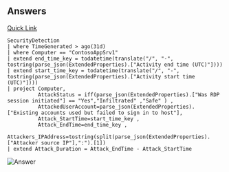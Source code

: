 ## Answers


[Quick Link](https://portal.loganalytics.io/Demo?q=H4sIAAAAAAAAA7VSwUrDQBC9F%2FyHYU8JtErxJkQIbZHeiqmISAlrdlJX627YmVQFP97ZKLVqoF5cyDJJZt97%2B94UWLXB8usUGSu23h0N3uD5HgPC0j7hBToMmtHAOei1T07HJoWvlol%2FalrGAFkGauIde%2FJ50xRhO1axC18YnQF5Sha08hFfIQP2RiDjh4SDdrSRt0SdqCGokWwCwsG6ddLoQFg%2BkHfJrANCswi%2BwcAWKT2%2BVbko3or4SAARD5Kr5SRVqzRN9%2BiJdeD%2FFdBR9Elogn8QY3dODY8GsFs5s64eC9bcksiydX2Y8loTXE4XQEgkcYF1lm1MSK26FG6Q1FDNXW033CWnYKgKXaOCFHrY0VwRhryqfOs4O0g%2Fe7HE4g3ojxMELcl03LUMtbYbKdkD2XUUFst78VKtenjLIloWZyz7kU9f88yZrvXbJPXdJlA5X%2BTGBLEn2wVJzcbyH%2BL8xADybagQ5guRrs6U%2FBuv9ifqU9W0FYdjCNkPnTD6dcsPlYN3qqCCknADAAA%3D)
~~~~
SecurityDetection
| where TimeGenerated > ago(31d) 
| where Computer == "ContosoAppSrv1"
| extend end_time_key = todatetime(translate("/", "-", tostring(parse_json(ExtendedProperties).["Activity end time (UTC)"])))
| extend start_time_key = todatetime(translate("/", "-", tostring(parse_json(ExtendedProperties).["Activity start time (UTC)"])))
| project Computer,
          AttackStatus = iff(parse_json(ExtendedProperties).["Was RDP session initiated"] == "Yes","Infiltrated" ,"Safe" ) ,
          AttackedUserAccount=parse_json(ExtendedProperties).["Existing accounts used but failed to sign in to host"],
          Attack_StartTime=start_time_key ,
          Attack_EndTime=end_time_key ,
          Attackers_IPAddress=tostring(split(parse_json(ExtendedProperties).["Attacker source IP"],":").[1])
| extend Attack_Duration = Attack_EndTime - Attack_StartTime      
~~~~
![Answer](https://github.com/chboeh/MsftEntropy/blob/master/Training/Pictures/KQLInvestigation_7.png)